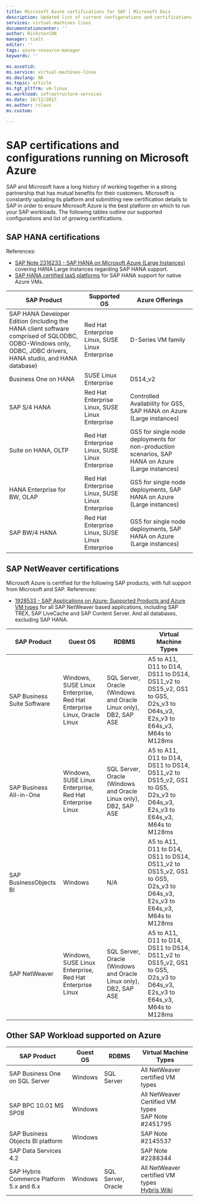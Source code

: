 ```yaml
---
title: Microsoft Azure certifications for SAP | Microsoft Docs
description: Updated list of current configurations and certifications of SAP on the Azure platform.
services: virtual-machines-linux
documentationcenter: ''
author: RicksterCDN
manager: timlt
editor: ''
tags: azure-resource-manager
keywords: ''

ms.assetid: 
ms.service: virtual-machines-linux
ms.devlang: NA
ms.topic: article
ms.tgt_pltfrm: vm-linux
ms.workload: infrastructure-services
ms.date: 10/12/2017
ms.author: rclaus
ms.custom: 

---
```

# SAP certifications and configurations running on Microsoft Azure

SAP and Microsoft have a long history of working together in a strong partnership that has mutual benefits for their customers. Microsoft is constantly updating its platform and submitting new certification details to SAP in order to ensure Microsoft Azure is the best platform on which to run your SAP workloads. The following tables outline our supported configurations and list of growing certifications. 

## SAP HANA certifications
References:

- [SAP Note 2316233 - SAP HANA on Microsoft Azure (Large Instances)](https://launchpad.support.sap.com/#/notes/2316233) covering HANA Large Instances regarding SAP HANA support.
- [SAP HANA certified IaaS platforms](https://www.sap.com/dmc/exp/2014-09-02-hana-hardware/enEN/iaas.html#categories=Amazon%20Web%20Services%2CMicrosoft%20Azure) for SAP HANA support for native Azure VMs.

| SAP Product | Supported OS | Azure Offerings |
| --- | --- | --- |
| SAP HANA Developer Edition (including the HANA client software comprised of SQLODBC, ODBO-Windows only, ODBC, JDBC drivers, HANA studio, and HANA database) | Red Hat Enterprise Linux, SUSE Linux Enterprise | D-Series VM family |
| Business One on HANA | SUSE Linux Enterprise | DS14_v2 |
| SAP S/4 HANA |Red Hat Enterprise Linux, SUSE Linux Enterprise | Controlled Availability for GS5, SAP HANA on Azure (Large instances) |
| Suite on HANA, OLTP | Red Hat Enterprise Linux, SUSE Linux Enterprise | GS5 for single node deployments for non-production scenarios, SAP HANA on Azure (Large instances) |
| HANA Enterprise for BW, OLAP | Red Hat Enterprise Linux, SUSE Linux Enterprise | GS5 for single node deployments, SAP HANA on Azure (Large instances) |
| SAP BW/4 HANA | Red Hat Enterprise Linux, SUSE Linux Enterprise | GS5 for single node deployments, SAP HANA on Azure (Large instances) |

## SAP NetWeaver certifications
Microsoft Azure is certified for the following SAP products, with full support from Microsoft and SAP.
References:

- [1928533 - SAP Applications on Azure: Supported Products and Azure VM types](https://launchpad.support.sap.com/#/notes/1928533) for all SAP NetWeaver based applications, including SAP TREX, SAP LiveCache and SAP Content Server. And all databases, excluding SAP HANA.


| SAP Product | Guest OS | RDBMS | Virtual Machine Types |
| --- | --- | --- | --- |
| SAP Business Suite Software |Windows, SUSE Linux Enterprise, Red Hat Enterprise Linux, Oracle Linux |SQL Server, Oracle (Windows and Oracle Linux only), DB2, SAP ASE |A5 to A11, D11 to D14, DS11 to DS14, DS11_v2 to DS15_v2, GS1 to GS5, D2s_v3 to D64s_v3, E2s_v3 to E64s_v3, M64s to M128ms |
| SAP Business All-in-One |Windows, SUSE Linux Enterprise, Red Hat Enterprise Linux |SQL Server, Oracle (Windows and Oracle Linux only), DB2, SAP ASE |A5 to A11, D11 to D14, DS11 to DS14, DS11_v2 to DS15_v2, GS1 to GS5, D2s_v3 to D64s_v3, E2s_v3 to E64s_v3, M64s to M128ms |
| SAP BusinessObjects BI |Windows |N/A |A5 to A11, D11 to D14, DS11 to DS14, DS11_v2 to DS15_v2, GS1 to GS5, D2s_v3 to D64s_v3, E2s_v3 to E64s_v3, M64s to M128ms |
| SAP NetWeaver |Windows, SUSE Linux Enterprise, Red Hat Enterprise Linux |SQL Server, Oracle (Windows and Oracle Linux only), DB2, SAP ASE |A5 to A11, D11 to D14, DS11 to DS14, DS11_v2 to DS15_v2, GS1 to GS5, D2s_v3 to D64s_v3, E2s_v3 to E64s_v3, M64s to M128ms |

## Other SAP Workload supported on Azure

| SAP Product | Guest OS | RDBMS | Virtual Machine Types |
| --- | --- | --- | --- |
| SAP Business One on SQL Server | Windows  | SQL Server | All NetWeaver certified VM types |
| SAP BPC 10.01 MS SP08 | Windows | | All NetWeaver Certified VM types<br /> SAP Note #2451795 |
| SAP Business Objects BI platform | Windows | | SAP Note #2145537 |
| SAP Data Services 4.2 | | | SAP Note #2288344 |
| SAP Hybris Commerce Platform 5.x and 6.x | Windows | SQL Server, Oracle | All NetWeaver certified VM types<br /> [Hybris Wiki](https://wiki.hybris.com/display/SUP/Using+the+hybris+Platform+with+the+Cloud) |
